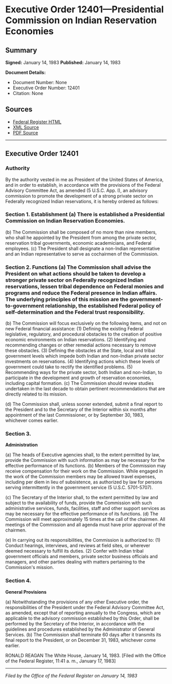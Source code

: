 # Executive Order 12401—Presidential Commission on Indian Reservation Economies

## Summary

**Signed:** January 14, 1983
**Published:** January 14, 1983

**Document Details:**
- Document Number: None
- Executive Order Number: 12401
- Citation: None

## Sources
- [Federal Register HTML](https://www.presidency.ucsb.edu/documents/executive-order-12401-presidential-commission-indian-reservation-economies)
- [XML Source](None)
- [PDF Source](None)

---

## Executive Order 12401

### Authority

By the authority vested in me as President of the United States of America, and in order to establish, in accordance with the provisions of the Federal Advisory Committee Act, as amended (5 U.S.C. App. I), an advisory commission to promote the development of a strong private sector on Federally recognized Indian reservations, it is hereby ordered as follows:
### Section 1. Establishment (a) There is established a Presidential Commission on Indian Reservation Economies.

(b) The Commission shall be composed of no more than nine members, who shall he appointed by the President from among the private sector, reservation tribal governments, economic academicians, and Federal employees.
(c) The President shall designate a non-Indian representative and an Indian representative to serve as cochairmen of the Commission.

### Section 2. Functions (a) The Commission shall advise the President on what actions should be taken to develop a stronger private sector on Federally recognized Indian reservations, lessen tribal dependence on Federal monies and programs and reduce the Federal presence in Indian affairs. The underlying principles of this mission are the government-to-government relationship, the established Federal policy of self-determination and the Federal trust responsibility.

(b) The Commission will focus exclusively on the following items, and not on new Federal financial assistance:
    (1) Defining the existing Federal legislative, regulatory, and procedural obstacles to the creation of positive economic environments on Indian reservations.
    (2) Identifying and recommending changes or other remedial actions necessary to remove these obstacles.
    (3) Defining the obstacles at the State, local and tribal government levels which impede both Indian and non-Indian private sector investments on reservations.
    (4) Identifying actions which these levels of government could take to rectify the identified problems.
    (5) Recommending ways for the private sector, both Indian and non-Indian, to participate in the development and growth of reservation economies, including capital formation.
(c) The Commission should review studies undertaken in the last decade to obtain pertinent recommendations that are directly related to its mission.

(d) The Commission shall, unless sooner extended, submit a final report to the President and to the Secretary of the Interior within six months after appointment of the last Commissioner, or by September 30, 1983, whichever comes earlier.
### Section 3.

**Administration**

(a) The heads of Executive agencies shall, to the extent permitted by law, provide the Commission with such information as may be necessary for the effective performance of its functions.
(b) Members of the Commission may receive compensation for their work on the Commission. While engaged in the work of the Commission members may be allowed travel expenses, including per diem in lieu of subsistence, as authorized by law for persons serving intermittently in the government service (5 U.S.C. 5701-5707).

(c) The Secretary of the Interior shall, to the extent permitted by law and subject to the availability of funds, provide the Commission with such administrative services, funds, facilities, staff and other support services as may be necessary for the effective performance of its functions.
(d) The Commission will meet approximately 15 times at the call of the chairmen. All meetings of the Commission and all agenda must have prior approval of the chairmen.

(e) In carrying out its responsibilities, the Commission is authorized to:
    (1) Conduct hearings, interviews, and reviews at field sites, or wherever deemed necessary to fulfill its duties.
    (2) Confer with Indian tribal government officials and members, private sector business officials and managers, and other parties dealing with matters pertaining to the Commission's mission.
### Section 4.

**General Provisions**

(a) Notwithstanding the provisions of any other Executive order, the responsibilities of the President under the Federal Advisory Committee Act, as amended, except that of reporting annually to the Congress, which are applicable to the advisory commission established by this Order, shall be performed by the Secretary of the Interior, in accordance with the guidelines and procedures established by the Administrator of General Services.
(b) The Commission shall terminate 60 days after it transmits its final report to the President, or on December 31, 1983, whichever come earlier.

RONALD REAGAN
The White House,
January 14, 1983.
[Filed with the Office of the Federal Register, 11:41 a. m., January 17, 1983]

---

*Filed by the Office of the Federal Register on January 14, 1983*

